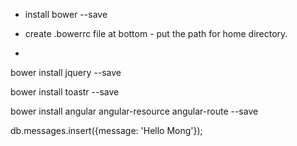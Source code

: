 - install bower --save

- create .bowerrc file at bottom  - put the path for home directory. 

-  

bower install jquery --save

bower install toastr --save

bower install angular angular-resource angular-route --save



db.messages.insert({message: 'Hello Mong'});


